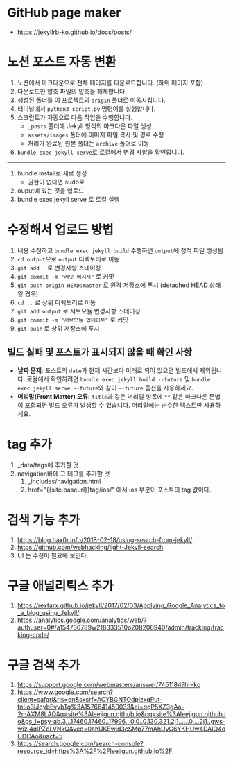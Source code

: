# GitHub page maker
 
* https://jekyllrb-ko.github.io/docs/posts/

# 노션 포스트 자동 변환
1. 노션에서 마크다운으로 전체 페이지를 다운로드합니다. (하위 페이지 포함)
2. 다운로드한 압축 파일의 압축을 해제합니다.
3. 생성된 폴더를 이 프로젝트의 `origin` 폴더로 이동시킵니다.
4. 터미널에서 `python3 script.py` 명령어를 실행합니다.
5. 스크립트가 자동으로 다음 작업을 수행합니다.
    - `_posts` 폴더에 Jekyll 형식의 마크다운 파일 생성
    - `assets/images` 폴더에 이미지 파일 복사 및 경로 수정
    - 처리가 완료된 원본 폴더는 `archive` 폴더로 이동
6. `bundle exec jekyll serve`로 로컬에서 변경 사항을 확인합니다.

---

1. bundle install로 새로 생성
    * 권한이 없다면 sudo로
2. ouput에 있는 것을 업로드
3. bundle exec jekyll serve 로 로컬 실행

# 수정해서 업로드 방법
1. 내용 수정하고 `bundle exec jekyll build` 수행하면 `output`에 정적 파일 생성됨
2. `cd output`으로 `output` 디렉토리로 이동
3. `git add .` 로 변경사항 스테이징
4. `git commit -m "커밋 메시지"` 로 커밋
5. `git push origin HEAD:master` 로 원격 저장소에 푸시 (detached HEAD 상태일 경우)
6. `cd ..` 로 상위 디렉토리로 이동
7. `git add output` 로 서브모듈 변경사항 스테이징
8. `git commit -m "서브모듈 업데이트"` 로 커밋
9. `git push` 로 상위 저장소에 푸시

## 빌드 실패 및 포스트가 표시되지 않을 때 확인 사항
- **날짜 문제:** 포스트의 `date`가 현재 시간보다 미래로 되어 있으면 빌드에서 제외됩니다. 로컬에서 확인하려면 `bundle exec jekyll build --future` 및 `bundle exec jekyll serve --future`와 같이 `--future` 옵션을 사용하세요.
- **머리말(Front Matter) 오류:** `title`과 같은 머리말 항목에 `**` 같은 마크다운 문법이 포함되면 빌드 오류가 발생할 수 있습니다. 머리말에는 순수한 텍스트만 사용하세요.

# tag 추가
1. _data/tags에 추가할 것
2. navigation바에 그 테그를 추가할 것
   1. _includes/navigation.html
   2. href="{{site.baseurl}}tag/ios/" 에서 ios 부분이 포스트의 tag 값이다.

# 검색 기능 추가
1. https://blog.hax0r.info/2018-02-18/using-search-from-jekyll/
2. https://github.com/webhacking/light-Jekyll-search
3. UI 는 수정이 필요해 보인다.

# 구글 애널리틱스 추가
1. https://rextarx.github.io/jekyll/2017/02/03/Applying_Google_Analytics_to_a_blog_using_Jekyll/
2. https://analytics.google.com/analytics/web/?authuser=0#/a154736789w218333510p208206940/admin/tracking/tracking-code/

# 구글 검색 추가
1. https://support.google.com/webmasters/answer/7451184?hl=ko
2. https://www.google.com/search?client=safari&rls=en&sxsrf=ACYBGNTOdplzxqPut-tnLo3IJqybEvybTg%3A1576641450033&ei=qqP5XZ3gAa-2mAXM8LAQ&q=site%3Aleejigun.github.io&oq=site%3Aleejigun.github.io&gs_l=psy-ab.3...17460.17460..17996...0.0..0.130.321.2j1......0....2j1..gws-wiz.4qlPZdLVNkQ&ved=0ahUKEwid3cSMp77mAhUvG6YKHUw4DAIQ4dUDCAo&uact=5
3. https://search.google.com/search-console?resource_id=https%3A%2F%2Fleejigun.github.io%2F
